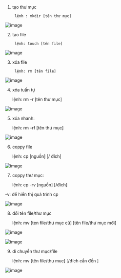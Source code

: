 1. tạo thư mục

        lệnh : mkdir [tên thư mục]
        
![image](https://user-images.githubusercontent.com/95491130/181156669-da0316de-e50b-46b8-b6d3-7bd191bf4782.png)

2. tạo file 

        lệnh: touch [tên file]
 
 ![image](https://user-images.githubusercontent.com/95491130/181156781-53a5aa5f-8be9-4de1-b6c6-dd5336d5b792.png)

3. xóa file

        lệnh: rm [tên file]

![image](https://user-images.githubusercontent.com/95491130/181157010-593cdbeb-24c7-4d38-8876-475a30ba206b.png)

4. xóa tuần tự 

      lệnh: rm -r [tên thư mục]

![image](https://user-images.githubusercontent.com/95491130/181157612-2dc2e514-9bd0-497d-91d7-d515bf981dab.png)

5. xóa nhanh:

      lệnh: rm -rf [tên thư mục]

![image](https://user-images.githubusercontent.com/95491130/181158028-9f134004-3abc-4570-a47f-5dbb893d2592.png)

6. coppy file 

      lệnh:  cp [nguồn]  [/ đích]

![image](https://user-images.githubusercontent.com/95491130/181159352-833dbd5d-db54-4c5f-bacb-160510a8566c.png)

7. coppy thư mục:

      lệnh: cp -rv [nguồn] [/đích]
      
 -v: để hiển thị quá trình cp
 
 ![image](https://user-images.githubusercontent.com/95491130/181159767-b95cdee2-fb4e-4870-8475-0bb5c8c84684.png)

8. đổi tên file/thư mục

      lệnh: mv [ten file/thư mục cũ] [tên file/thư mục mới]

![image](https://user-images.githubusercontent.com/95491130/181159977-30f5b323-c48a-4e7e-8163-0609c786b206.png)

![image](https://user-images.githubusercontent.com/95491130/181160224-88779882-21e6-44cd-88ac-47a0cf0afccb.png)

9. di chuyển thư mục/file

      lệnh: mv [tên file/thu muc] [/đích cần đến ]
      
![image](https://user-images.githubusercontent.com/95491130/181160573-dbacff01-0aec-4e8f-a310-a868df2d9f4c.png)


